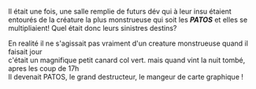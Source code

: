 Il était une fois, une salle remplie de futurs dév qui à leur insu étaient entourés de la créature la plus monstrueuse qui soit les ***PATOS*** et elles se multipliaient! Quel était donc leurs sinistres destins? 

En realité il ne s'agissait pas vraiment d'un creature monstrueuse quand il faisait jour <br/>
c'était un magnifique petit canard col vert. mais quand vint la nuit tombé, apres les coup de 17h <br/>
Il devenait PATOS, le grand destructeur, le mangeur de carte graphique !